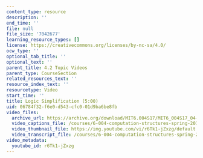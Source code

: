 ```yaml
---
content_type: resource
description: ''
end_time: ''
file: null
file_size: '7042677'
learning_resource_types: []
license: https://creativecommons.org/licenses/by-nc-sa/4.0/
ocw_type: ''
optional_tab_title: ''
optional_text: ''
parent_title: 4.2 Topic Videos
parent_type: CourseSection
related_resources_text: ''
resource_index_text: ''
resourcetype: Video
start_time: ''
title: Logic Simplification (5:00)
uid: 06784f32-f6e0-d543-cfc0-01d9ba6be8fb
video_files:
  archive_url: https://archive.org/download/MIT6.004S17/MIT6_004S17_04-02-04_300k.mp4
  video_captions_file: /courses/6-004-computation-structures-spring-2017/8a8222c1180b522f9fd27e30748acc88_r6Tk1-jZxzg.vtt
  video_thumbnail_file: https://img.youtube.com/vi/r6Tk1-jZxzg/default.jpg
  video_transcript_file: /courses/6-004-computation-structures-spring-2017/b9b9e9033e8f13573776597563603018_r6Tk1-jZxzg.pdf
video_metadata:
  youtube_id: r6Tk1-jZxzg
---
```

